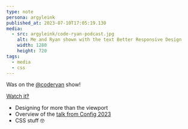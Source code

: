 ```yaml
---
type: note
persona: argyleink
published_at: 2023-07-10T17:05:19.130
media:
  - src: argyleink/code-ryan-podcast.jpg
    alt: Me and Ryan shown with the text Better Responsive Design
    width: 1280
    height: 720
tags: 
  - media
  - css
---
```


Was on the [@coderyan](https://www.youtube.com/@coderyan) show!

[Watch it‽](https://www.youtube.com/watch?v=3YLGePxg6EI) 
- Designing for more than the viewport
- Overview of the [talk from Config 2023](/spoke-at-figma-config-2023)
- CSS stuff 🤓

